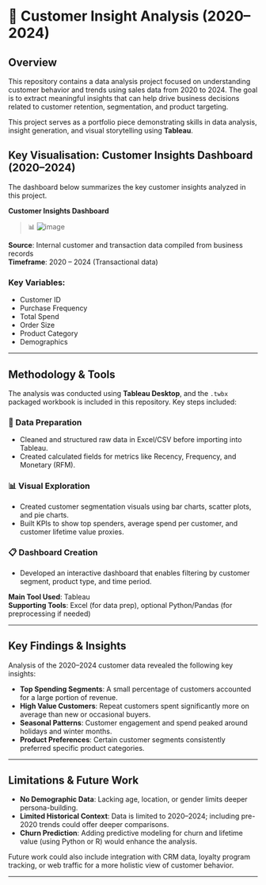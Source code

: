
# 👥 Customer Insight Analysis (2020–2024)

## Overview
This repository contains a data analysis project focused on understanding customer behavior and trends using sales data from 2020 to 2024. The goal is to extract meaningful insights that can help drive business decisions related to customer retention, segmentation, and product targeting.

This project serves as a portfolio piece demonstrating skills in data analysis, insight generation, and visual storytelling using **Tableau**.

## Key Visualisation: Customer Insights Dashboard (2020–2024)

The dashboard below summarizes the key customer insights analyzed in this project.

**Customer Insights Dashboard**

> 📊 ![image](https://github.com/user-attachments/assets/de60d9d0-c144-471d-870d-a85de404b78b)


**Source**: Internal customer and transaction data compiled from business records  
**Timeframe**: 2020 – 2024 (Transactional data)

### Key Variables:
- Customer ID
- Purchase Frequency
- Total Spend
- Order Size
- Product Category
- Demographics 

---

## Methodology & Tools

The analysis was conducted using **Tableau Desktop**, and the `.twbx` packaged workbook is included in this repository. Key steps included:

### 🧹 Data Preparation
- Cleaned and structured raw data in Excel/CSV before importing into Tableau.
- Created calculated fields for metrics like Recency, Frequency, and Monetary (RFM).

### 📊 Visual Exploration
- Created customer segmentation visuals using bar charts, scatter plots, and pie charts.
- Built KPIs to show top spenders, average spend per customer, and customer lifetime value proxies.

### 📋 Dashboard Creation
- Developed an interactive dashboard that enables filtering by customer segment, product type, and time period.

**Main Tool Used**: Tableau  
**Supporting Tools**: Excel (for data prep), optional Python/Pandas (for preprocessing if needed)

---

## Key Findings & Insights

Analysis of the 2020–2024 customer data revealed the following key insights:

- **Top Spending Segments**: A small percentage of customers accounted for a large portion of revenue.
- **High Value Customers**: Repeat customers spent significantly more on average than new or occasional buyers.
- **Seasonal Patterns**: Customer engagement and spend peaked around holidays and winter months.
- **Product Preferences**: Certain customer segments consistently preferred specific product categories.

---

## Limitations & Future Work

- **No Demographic Data**: Lacking age, location, or gender limits deeper persona-building.
- **Limited Historical Context**: Data is limited to 2020–2024; including pre-2020 trends could offer deeper comparisons.
- **Churn Prediction**: Adding predictive modeling for churn and lifetime value (using Python or R) would enhance the analysis.

Future work could also include integration with CRM data, loyalty program tracking, or web traffic for a more holistic view of customer behavior.

---
